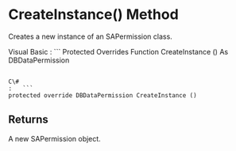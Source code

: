 <!-- loio3c1dbacb6c5f10148168939c443c1ca4 -->

# CreateInstance\(\) Method

Creates a new instance of an SAPermission class.



Visual Basic
:   ```
Protected Overrides Function CreateInstance () As DBDataPermission
```

C\#
:   ```
protected override DBDataPermission CreateInstance ()
```



## Returns

A new SAPermission object.

